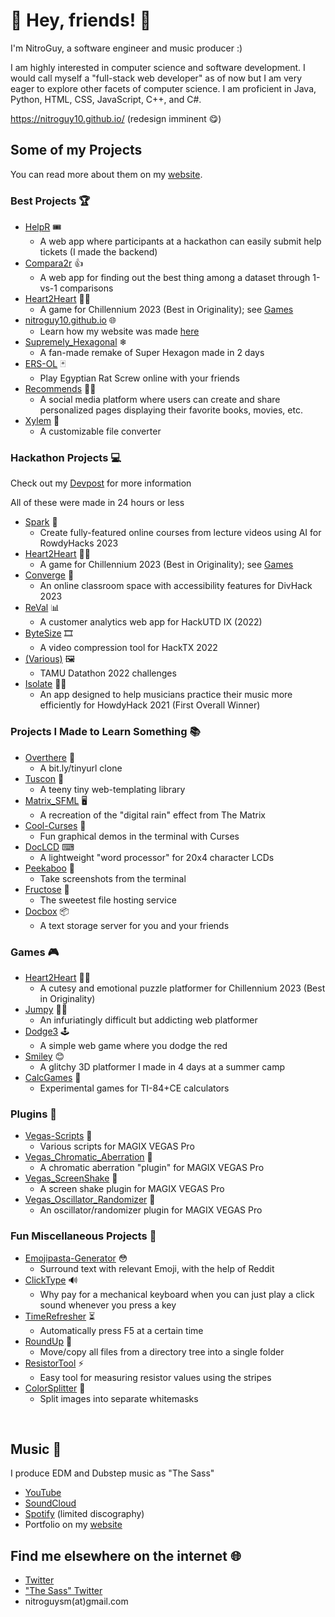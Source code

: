 # 👋 Hey, friends! 💖

I'm NitroGuy, a software engineer and music producer :)

I am highly interested in computer science and software development. I would call myself a "full-stack web developer" as of now but I am very eager to explore other facets of computer science. I am proficient in Java, Python, HTML, CSS, JavaScript, C++, and C#.

https://nitroguy10.github.io/ (redesign imminent 😋)

## Some of my Projects

You can read more about them on my [website](https://nitroguy10.github.io/articles/projects.html).

### Best Projects 🏆

- [HelpR](https://github.com/tamuhack-org/helpR-backend) 🎟
  - A web app where participants at a hackathon can easily submit help tickets (I made the backend)
- [Compara2r](https://github.com/NitroGuy10/Compara2r) 👍
  - A web app for finding out the best thing among a dataset through 1-vs-1 comparisons
- [Heart2Heart](https://github.com/NitroGuy10/Chillennium2023) 💖🥇
  - A game for Chillennium 2023 (Best in Originality); see [Games](#games-)
- [nitroguy10.github.io](https://github.com/NitroGuy10/nitroguy10.github.io) 🌐
  - Learn how my website was made [here](https://nitroguy10.github.io/articles/about_website.html)
- [Supremely_Hexagonal](https://github.com/NitroGuy10/Supremely_Hexagonal) ❄
  - A fan-made remake of Super Hexagon made in 2 days
- [ERS-OL](https://github.com/NitroGuy10/ERS-OL) 🃏
  - Play Egyptian Rat Screw online with your friends
- [Recommends](https://github.com/prydt/recommends) 💁‍♀️
  - A social media platform where users can create and share personalized pages displaying their favorite books, movies, etc.
- [Xylem](https://github.com/NitroGuy10/Xylem) 🌳
  - A customizable file converter

### Hackathon Projects 💻

Check out my [Devpost](https://devpost.com/naviyer10) for more information

All of these were made in 24 hours or less

- [Spark](https://github.com/NitroGuy10/RowdyHacks2023-backend) 🦉
  - Create fully-featured online courses from lecture videos using AI for RowdyHacks 2023
- [Heart2Heart](https://github.com/NitroGuy10/Chillennium2023) 💖🥇
  - A game for Chillennium 2023 (Best in Originality); see [Games](#games-)
- [Converge](https://github.com/Abhishek-More/converge) 🏫
  - An online classroom space with accessibility features for DivHack 2023
- [ReVal](https://github.com/NitroGuy10/ReVal-backend) 📊
  - A customer analytics web app for HackUTD IX (2022)
- [ByteSize](https://github.com/NitroGuy10/ByteSizeBackend) 🎞
  - A video compression tool for HackTX 2022
- [(Various)](https://github.com/anishfish2/Datathon2022) 🖼
  - TAMU Datathon 2022 challenges
- [Isolate](https://github.com/NitroGuy10/Isolate) 🎼🥇
  - An app designed to help musicians practice their music more efficiently for HowdyHack 2021 (First Overall Winner)

### Projects I Made to Learn Something 📚

- [Overthere](https://github.com/NitroGuy10/overthere) 🔗
  - A bit.ly/tinyurl clone
- [Tuscon](https://github.com/NitroGuy10/tuscon) 📰
  - A teeny tiny web-templating library
- [Matrix_SFML](https://github.com/NitroGuy10/Matrix_SFML) 🖥
  - A recreation of the "digital rain" effect from The Matrix
- [Cool-Curses](https://github.com/NitroGuy10/Cool-Curses) 🏀
  - Fun graphical demos in the terminal with Curses
- [DocLCD](https://github.com/NitroGuy10/DocLCD) ⌨
  - A lightweight "word processor" for 20x4 character LCDs
- [Peekaboo](https://github.com/NitroGuy10/Peekaboo) 📸
  - Take screenshots from the terminal
- [Fructose](https://github.com/woke-oats/fructose) 🍉
  - The sweetest file hosting service
- [Docbox](https://github.com/woke-oats/docbox) 📦
  - A text storage server for you and your friends

### Games 🎮

- [Heart2Heart](https://github.com/NitroGuy10/Chillennium2023) 💖🥇
  - A cutesy and emotional puzzle platformer for Chillennium 2023 (Best in Originality)
- [Jumpy](https://github.com/NitroGuy10/Jumpy) 🏃‍♀️
  - An infuriatingly difficult but addicting web platformer
- [Dodge3](https://github.com/NitroGuy10/Dodge3) 🕹
  - A simple web game where you dodge the red
- [Smiley](https://github.com/NitroGuy10/Smiley) 😊
  - A glitchy 3D platformer I made in 4 days at a summer camp
- [CalcGames](https://github.com/NitroGuy10/CalcGames) 📱
  - Experimental games for TI-84+CE calculators

### Plugins 🔌

- [Vegas-Scripts](https://github.com/NitroGuy10/Vegas-Scripts) 📜
  - Various scripts for MAGIX VEGAS Pro
- [Vegas_Chromatic_Aberration](https://github.com/NitroGuy10/Vegas_Chromatic_Aberration) 🎥
  - A chromatic aberration "plugin" for MAGIX VEGAS Pro
- [Vegas_ScreenShake](https://github.com/NitroGuy10/Vegas_ScreenShake) 👋
  - A screen shake plugin for MAGIX VEGAS Pro
- [Vegas_Oscillator_Randomizer](https://github.com/NitroGuy10/Vegas_Oscillator_Randomizer) 🎲
  - An oscillator/randomizer plugin for MAGIX VEGAS Pro

### Fun Miscellaneous Projects 🎉

- [Emojipasta-Generator](https://github.com/NitroGuy10/Emojipasta-Generator) 😳
  - Surround text with relevant Emoji, with the help of Reddit
- [ClickType](https://github.com/NitroGuy10/ClickType) 🔊
  - Why pay for a mechanical keyboard when you can just play a click sound whenever you press a key
- [TimeRefresher](https://github.com/NitroGuy10/TimeRefresher) ⏳
  - Automatically press F5 at a certain time 
- [RoundUp](https://github.com/NitroGuy10/RoundUp) 📂
  - Move/copy all files from a directory tree into a single folder
- [ResistorTool](https://github.com/NitroGuy10/ResistorTool) ⚡
  - Easy tool for measuring resistor values using the stripes
- [ColorSplitter](https://github.com/NitroGuy10/ColorSplitter) 🎨
  - Split images into separate whitemasks

<br>

## Music 🎵

I produce EDM and Dubstep music as "The Sass"

- [YouTube](https://www.youtube.com/TheSassMusic)
- [SoundCloud](https://soundcloud.com/the-sass-music)
- [Spotify](https://open.spotify.com/artist/37Cyay5aidIqtrWkQei3cC) (limited discography)
- Portfolio on my [website](https://nitroguy10.github.io/#music)

## Find me elsewhere on the internet 🌐

- [Twitter](https://twitter.com/NitroGuy10)
- ["The Sass" Twitter](https://twitter.com/The_Sass_Music)
- nitroguysm(at)gmail.com

<!--
**NitroGuy10/NitroGuy10** is a ✨ _special_ ✨ repository because its `README.md` (this file) appears on your GitHub profile.

Here are some ideas to get you started:

- 🔭 I’m currently working on ...
- 🌱 I’m currently learning ...
- 👯 I’m looking to collaborate on ...
- 🤔 I’m looking for help with ...
- 💬 Ask me about ...
- 📫 How to reach me: ...
- 😄 Pronouns: ...
- ⚡ Fun fact: ...
-->
